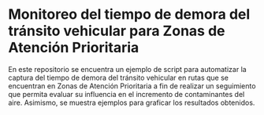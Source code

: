 # Monitoreo del tiempo de demora del tránsito vehicular para Zonas de Atención Prioritaria

En este repositorio se encuentra un ejemplo de script para automatizar la captura del tiempo de demora del tránsito vehicular en rutas que se encuentran en Zonas de Atención Prioritaria a fin de realizar un seguimiento que permita evaluar su influencia en el incremento de contaminantes del aire. Asimismo, se muestra ejemplos para graficar los resultados obtenidos.

